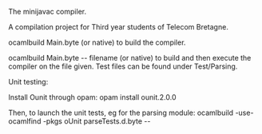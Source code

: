 The minijavac compiler.

A compilation project for Third year students of Telecom Bretagne.

ocamlbuild Main.byte (or native) to build the compiler.

ocamlbuild Main.byte -- filename (or native) to build and then execute
the compiler on the file given. Test files can be found under Test/Parsing.


Unit testing:

Install Ounit through opam:
opam install ounit.2.0.0

Then, to launch the unit tests, eg for the parsing module:
ocamlbuild -use-ocamlfind -pkgs oUnit parseTests.d.byte --
